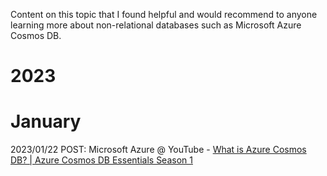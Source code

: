 Content on this topic that I found helpful and would recommend to anyone learning more about non-relational databases such as Microsoft Azure Cosmos DB.

# 2023

# January

2023/01/22 POST: Microsoft Azure @ YouTube - [What is Azure Cosmos DB? | Azure Cosmos DB Essentials Season 1](https://www.youtube.com/watch?v=Jvgh64rvdXU)
